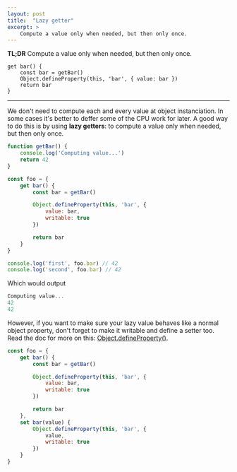 ```yaml
---
layout: post
title:  "Lazy getter"
excerpt: >
    Compute a value only when needed, but then only once.
---
```


**TL;DR** Compute a value only when needed, but then only once.
```
get bar() {
    const bar = getBar()
    Object.defineProperty(this, 'bar', { value: bar })
    return bar
}
```

<hr>

We don't need to compute each and every value at object instanciation. In some cases it's better to deffer some of the CPU work for later. A good way to do this is by using **lazy getters**: to compute a value only when needed, but then only once.

``` javascript
function getBar() { 
    console.log('Computing value...')
    return 42 
}

const foo = {
    get bar() {
        const bar = getBar()

        Object.defineProperty(this, 'bar', {
            value: bar,
            writable: true
        })

        return bar
    }
} 

console.log('first', foo.bar) // 42
console.log('second', foo.bar) // 42
```

Which would output
``` powershell
Computing value...
42
42
```

However, if you want to make sure your lazy value behaves like a normal object property, don't forget to make it writable and define a setter too. Read the doc for more on this: [Object.defineProperty()](https://developer.mozilla.org/en-US/docs/Web/JavaScript/Reference/Global_Objects/Object/defineProperty).
``` javascript
const foo = {
    get bar() {
        const bar = getBar()

        Object.defineProperty(this, 'bar', {
            value: bar,
            writable: true
        })

        return bar
    },
    set bar(value) {
        Object.defineProperty(this, 'bar', {
            value,
            writable: true
        })
    }
} 
```